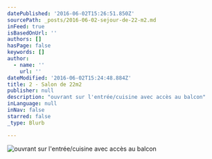 ```yaml
---
datePublished: '2016-06-02T15:26:51.850Z'
sourcePath: _posts/2016-06-02-sejour-de-22-m2.md
inFeed: true
isBasedOnUrl: ''
authors: []
hasPage: false
keywords: []
author:
  - name: ''
    url: ''
dateModified: '2016-06-02T15:24:48.884Z'
title: 2 - Salon de 22m2
publisher: null
description: "ouvrant sur l'entrée/cuisine avec accès au balcon"
inLanguage: null
inNav: false
starred: false
_type: Blurb

---
```

![ouvrant sur l'entrée/cuisine avec accès au balcon](https://the-grid-user-content.s3-us-west-2.amazonaws.com/cc51622f-2adb-435d-8b54-8c17887b7402.jpg)